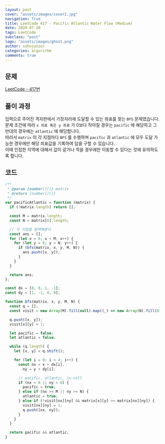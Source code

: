 ```yaml
---
layout: post
cover: "assets/images/cover2.jpg"
navigation: True
title: LeetCode 417 - Pacific Atlantic Water Flow (Medium)
date: 2020-07-20
tags: LeetCode
subclass: "post"
logo: "assets/images/ghost.png"
author: sohnjunior
categories: algorithm
comments: true
---
```


## 문제

[LeetCode - 417번](https://leetcode.com/problems/pacific-atlantic-water-flow/)

## 풀이 과정

입력으로 주어진 격자판에서 가장자리에 도달할 수 있는 좌표를 찾는 `BFS` 문제였습니다. <br>
문제 조건에 따라 `x 죄표 혹은 y 좌표` 가 0보다 작아질 경우는 `pacific` 에 해당하고 그 반대의 경우에는 `atlantic` 에 해당합니다. <br>
따라서 `matrix` 의 각 지점마다 `BFS` 를 수행하며 `pacific` 과 `atlantic` 에 모두 도달 가능한 경우에만 해당 죄표값을 기록하여 답을 구할 수 있습니다. <br>
이때 인접한 지역에 대해서 값이 같거나 작을 경우에만 이동할 수 있다는 것에 유의하도록 합니다. <br>

## 코드

```javascript
/**
 * @param {number[][]} matrix
 * @return {number[][]}
 */
var pacificAtlantic = function (matrix) {
  if (!matrix.length) return [];

  const M = matrix.length;
  const N = matrix[0].length;

  // 각 지점을 탐색해본다
  const ans = [];
  for (let x = 0; x < M; x++) {
    for (let y = 0; y < N; y++) {
      if (bfs(matrix, x, y, M, N)) {
        ans.push([x, y]);
      }
    }
  }

  return ans;
};

const dx = [0, 0, 1, -1];
const dy = [1, -1, 0, 0];

function bfs(matrix, x, y, M, N) {
  const q = [];
  const visit = new Array(M).fill(null).map((_) => new Array(N).fill(0));

  q.push([x, y]);
  visit[x][y] = 1;

  let pacific = false;
  let atlantic = false;

  while (q.length) {
    let [x, y] = q.shift();

    for (let i = 0; i < 4; i++) {
      const nx = x + dx[i],
        ny = y + dy[i];

      // pacific, atlantic, in-cell
      if (nx < 0 || ny < 0) {
        pacific = true;
      } else if (nx >= M || ny >= N) {
        atlantic = true;
      } else if (!visit[nx][ny] && matrix[x][y] >= matrix[nx][ny]) {
        visit[nx][ny] = 1;
        q.push([nx, ny]);
      }
    }
  }

  return pacific && atlantic;
}
```
